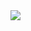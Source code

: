 <a href="https://top.gg/bot/756239428862607420">
  <img src="https://top.gg/api/widget/756239428862607420.svg">
</a>
